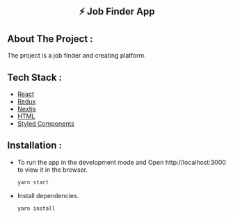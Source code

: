 <p align="center">
    <h2 align="center">⚡️ Job Finder App</h2>
</p>

## About The Project :

The project is a job finder and creating platform.

## Tech Stack :

* [React](https://reactjs.org/)
* [Redux](https://redux.js.org/)
* [Nextjs](https://nextjs.org//)
* [HTML](https://www.w3schools.com/html/)
* [Styled Components](https://styled-components.com/)


## Installation :

* To run the app in the development mode and Open http://localhost:3000 to view it in the browser.

    ```sh
    yarn start
    ```

* Install dependencies.

    ```sh
    yarn install
    ```

